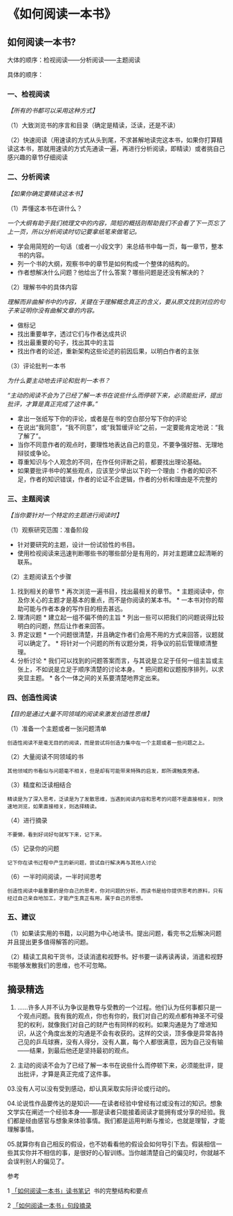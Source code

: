 # 《如何阅读一本书》


## 如何阅读一本书?

大体的顺序：检视阅读——分析阅读——主题阅读

具体的顺序：

### **一、检视阅读**

*【所有的书都可以采用这种方式】*

（1）大致浏览书的序言和目录（确定是精读，泛读，还是不读）

（2）快速阅读（用速读的方式从头到尾，不求甚解地读完这本书，如果你打算精读这本书，那就用速读的方式先通读一遍，再进行分析阅读，即精读）或者挑自己感兴趣的章节仔细阅读

### **二、分析阅读**

*【如果你确定要精读这本书】*

（1）弄懂这本书在讲什么？

*一个大纲有助于我们梳理文中的内容，简短的概括则帮助我们不会看了下一页忘了上一页，所以分析阅读时切记要拿纸笔来做笔记。*

* 学会用简短的一句话（或者一小段文字）来总结书中每一页，每一章节，整本书的内容。
* 列一个书的大纲，观察书中的章节是如何构成一个整体的结构的。
* 作者想解决什么问题？他给出了什么答案？哪些问题是还没有解决的？

（2）理解书中的具体内容

*理解而非曲解书中的内容，关键在于理解概念真正的含义，要从原文找到对应的句子来证明你没有曲解文章的内容。*

* 做标记
* 找出重要单字，透过它们与作者达成共识
* 找出最重要的句子，找出其中的主旨
* 找出作者的论述，重新架构这些论述的前因后果，以明白作者的主张

（3）评论批判一本书

*为什么要主动地去评论和批判一本书？*

*“主动的阅读不会为了已经了解一本书在说些什么而停顿下来，必须能批评，提出批评，才算是真正完成了这件事。”*

* 拿出一张纸写下你的评论，或者是在书的空白部分写下你的评论
* 在说出“我同意”，“我不同意”，或“我暂缓评论”之前，一定要能肯定地说：“我了解了”。
* 当你不同意作者的观点时，要理性地表达自己的意见，不要争强好胜、无理地辩驳或争论。
* 尊重知识与个人观念的不同，在作任何评断之前，都要找出理论基础。
* 如果要批评书中的某些观点，应该至少举出以下的一个理由：作者的知识不足，作者的知识错误，作者的论证不合逻辑，作者的分析和理由是不完整的
### **三、主题阅读**

*【当你要针对一个特定的主题进行阅读时】*

（1）观察研究范围：准备阶段

* 针对要研究的主题，设计一份试验性的书目。
* 使用检视阅读来迅速判断哪些书的哪些部分是有用的，并对主题建立起清晰的联系。

（2）主题阅读五个步骤

  1. 找到相关的章节
    * 再次浏览一遍书目，找出最相关的章节。
    * 主题阅读中，你及你关心的主题才是基本的重点，而不是你阅读的某本书。
    * 一本书对你的帮助可能与作者本身的写作目的相去甚远。
  1. 理清问题
    * 建立起一组不偏不倚的主旨
    * 列出一些可以把我们的问题说得比较明白的问题，然后让作者来回答。
  1. 界定议题
    * 一个问题很清楚，并且确定作者们会用不用的方式来回答，议题就可以确定了。
    * 将针对一个问题的所有议题分类，将争议的前后管理顺清整理。
  1. 分析讨论
    * 我们可以找到的问题答案而言，与其说是立足于任何一组主旨或主张上，不如说是立足于顺序清楚的讨论本身。
    * 把问题和议题按序排列，以求突显主题。
    * 各个一体之间的关系要清楚地界定出来。

### **四、创造性阅读**

*【目的是通过大量不同领域的阅读来激发创造性思维】*

（1）准备一个主题或者一张问题清单

	创造性阅读不是毫无目的的阅读，而是尝试将创造力集中在一个主题或者一些问题之上。

（2）大量阅读不同领域的书

	其他领域的书看似与问题毫不相关，但是却有可能带来特殊的启发，即所谓触类旁通。

（3）精度和泛读相结合

	精读是为了深入思考，泛读是为了发散思维，当遇到阅读内容和思考的问题不是直接相关，则快速地浏览，如果直接相关，则选择精读。

（4）进行摘录

	不要懒，看到好词好句就写下来，记下来。

（5）记录你的问题

	记下你在读书过程中产生的新问题，尝试自行解决再与其他人讨论

（6）一半时间阅读，一半时间思考

	创造性阅读中最重要的是你自己的思考，你对问题的分析，而读书是给你提供思考的原料，只有经过自己亲自地加工，才能产生真正有用，属于自己的思想。

### **五、建议**

（1）如果读实用的书籍，以问题为中心地读书。提出问题，看完书之后解决问题并且提出更多值得解答的问题。

（2）精读工具和干货书，泛读消遣和视野书。好书要一读再读再读，消遣和视野书能够发散我们的思维，也不可忽略。

## **摘录精选**

01. ……许多人并不认为争议是教导与受教的一个过程。他们认为任何事都只是一个观点问题。我有我的观点，你也有你的，我们对自己的观点都有神圣不可侵犯的权利，就像我们对自己的财产也有同样的权利。如果沟通是为了增进知识，从这个角度出发的沟通是不会有收获的。这样的交谈，顶多像是异常各持己见的乒乓球赛，没有人得分，没有人赢，每个人都很满意，因为自己没有输——结果，到最后他还是坚持最初的观点。

02. 主动的阅读不会为了已经了解一本书在说些什么而停顿下来，必须能批评，提出批评，才算是真正完成了这件事。

03.没有人可以没有受到感动，却认真采取实际评论或行动的。

04.论说性作品要传达的是知识——在读者经验中曾经有过或没有过的知识。想象文学实在阐述一个经验本身——那是读者只能接着阅读才能拥有或分享的经验。我们都是经由感官与想象来体验事情。我们都是运用判断与推论，也就是理智，才能理解事情。

05.就算你有自己相反的假设，也不妨看看他的假设会如何导引下去。假装相信一些其实你并不相信的事，是很好的心智训练。当你越清楚自己的偏见时，你就越不会误判别人的偏见了。


参考

1 [「如何阅读一本书」读书笔记](https://link.zhihu.com/?target=http%3A//www.jianshu.com/p/0282c2112497)  书的完整结构和要点

2 [「如何阅读一本书」句段摘录](https://link.zhihu.com/?target=http%3A//www.jianshu.com/p/22bc24dc1cfc) 




<!--
## inbox


* 读书应该是从薄到厚，然后是从厚到薄
	* 从薄到厚
		> 通过补充和注解扩展内容（比如术语的搜索）
	* 从厚到薄

速读，精读-从薄到厚，消化：从厚到薄，输出
	* 粗读-快速吸收，了解重点。
		* 细节不求甚解
			* 可圈出，但不去查
			* 仅需知道自己对这一块不熟悉即可，日后有机会可以遇人就问
		* 应当理解重点知识
			* 如果阅读的内容很大的阻碍了“了解全局”的目标，应当仔细阅读或查看相关资料
	* 精读-从薄到厚
		* 通过补充和注解扩展内容（比如术语的搜索）
	* 消化：从厚到薄
	将已学会的东西咀嚼、消化、组织整理、反复推敲、融会贯通、提炼出关键性的问题，看出了来龙去脉，抓住了要点。
		* 比如在心中形成一个知识图谱
		
第1遍：泛读、速读
第2遍：精读、做笔记（最好是思维导图），并整理实践指南，转换成todo


优先阅读那些对自己实际行动和未来有帮助的书
1. 工具书
2. 讲如何规划自己未来的书

-->
